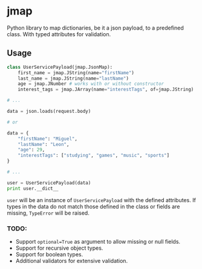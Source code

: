 # jmap
Python library to map dictionaries, be it a json payload, to a predefined class. With typed attributes for validation. 

## Usage

```python
class UserServicePayload(jmap.JsonMap):
    first_name = jmap.JString(name="firstName")
    last_name = jmap.JString(name="lastName")
    age = jmap.JNumber # works with or without constructor
    interest_tags = jmap.JArray(name="interestTags", of=jmap.JString)

# ...

data = json.loads(request.body)

# or

data = {
    "firstName": "Miguel",
    "lastName": "Leon",
    "age": 29,
    "interestTags": ["studying", "games", "music", "sports"]
}

# ...

user = UserServicePayload(data)
print user.__dict__
```

`user` will be an instance of `UserServicePayload` with the defined attributes.
If types in the data do not match those defined in the class or fields are missing, `TypeError` will be raised.


### TODO:
- Support `optional=True` as argument to allow missing or null fields.
- Support for recursive object types.
- Support for boolean types.
- Additional validators for extensive validation. 
